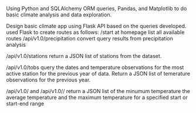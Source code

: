 
Using Python and SQLAlchemy ORM queries, Pandas, and Matplotlib to do basic climate
analysis and data exploration.

Design basic climate app using Flask API based on the queries developed.  
used Flask to create routes as follows:
/start at homepage
list all available routes
/api/v1.0/precipitation
convert query results from precipitation analysis 

/api/v1.0/stations
return a JSON list of stations from the dataset.

/api/v1.0/tobs
query the dates and temperature observations for the most active station
for the previous year of data.  Return a JSON list of temerature observations
for the previous year.

/api/v1.0/<start> and /api/v1.0/<start>/<end>
return a JSON list of the minumum temperature the average temperature and the
maximum temperature for a specified start or start-end range 







